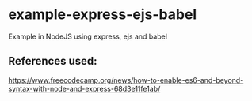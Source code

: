 # example-express-ejs-babel
Example in NodeJS using express, ejs and babel


## References used:
https://www.freecodecamp.org/news/how-to-enable-es6-and-beyond-syntax-with-node-and-express-68d3e11fe1ab/